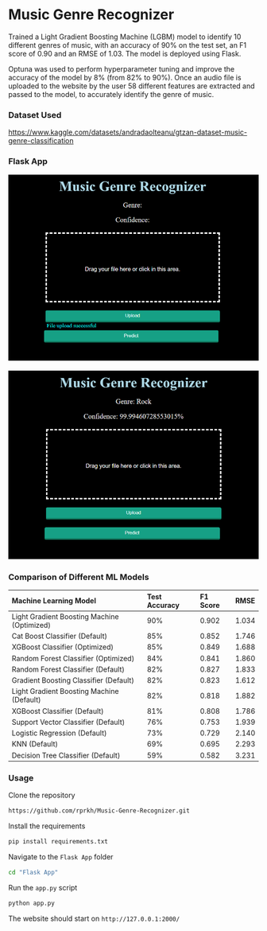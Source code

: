 # Music Genre Recognizer

Trained a Light Gradient Boosting Machine (LGBM) model to identify
10 different genres of music, with an accuracy of 90% on the test set,
an F1 score of 0.90 and an RMSE of 1.03. The model is deployed using
Flask.

Optuna was used to perform hyperparameter tuning and improve the accuracy
of the model by 8% (from 82% to 90%). Once an audio file is uploaded to the 
website by the user 58 different features
are extracted and passed to the model, to accurately identify the genre
of music.

### Dataset Used

https://www.kaggle.com/datasets/andradaolteanu/gtzan-dataset-music-genre-classification

### Flask App

![Nav Bar](https://github.com/rprkh/Music-Genre-Recognizer/blob/main/Flask%20App/images/1.png)
<br>
<br>
![Nav Bar](https://github.com/rprkh/Music-Genre-Recognizer/blob/main/Flask%20App/images/2.png)

### Comparison of Different ML Models

| Machine Learning Model                                  | Test Accuracy | F1 Score | RMSE  |
| :------------------------------------------------------ | :------------ | :------- | :---- |          
| Light Gradient Boosting Machine (Optimized)             | 90%           | 0.902    | 1.034 |
| Cat Boost Classifier (Default)                          | 85%           | 0.852    | 1.746 |   
| XGBoost Classifier (Optimized)                          | 85%           | 0.849    | 1.688 |
| Random Forest Classifier (Optimized)                    | 84%           | 0.841    | 1.860 |
| Random Forest Classifier (Default)                      | 82%           | 0.827    | 1.833 |
| Gradient Boosting Classifier (Default)                  | 82%           | 0.823    | 1.612 |
| Light Gradient Boosting Machine (Default)               | 82%           | 0.818    | 1.882 |
| XGBoost Classifier (Default)                            | 81%           | 0.808    | 1.786 |
| Support Vector Classifier (Default)                     | 76%           | 0.753    | 1.939 |
| Logistic Regression (Default)                           | 73%           | 0.729    | 2.140 |
| KNN (Default)                                           | 69%           | 0.695    | 2.293 |
| Decision Tree Classifier (Default)                      | 59%           | 0.582    | 3.231 |

### Usage

Clone the repository

```bash
https://github.com/rprkh/Music-Genre-Recognizer.git
```

Install the requirements

```bash
pip install requirements.txt
```

Navigate to the `Flask App` folder

```bash
cd "Flask App"
```

Run the `app.py` script
```bash
python app.py
```

The website should start on `http://127.0.0.1:2000/`